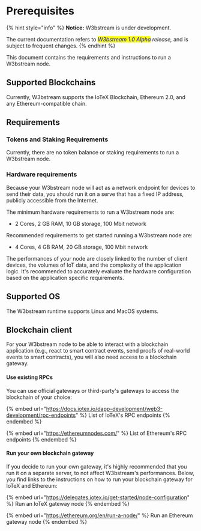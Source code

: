 # Prerequisites

{% hint style="info" %}
**Notice:** W3bstream is under development.&#x20;

The current documentation refers to _<mark style="color:blue;">W3bstream 1.0 Alpha</mark> release,_ and is subject to frequent changes.
{% endhint %}

This document contains the requirements and instructions to run a W3bstream node.

## Supported Blockchains

Currently, W3bstream supports the IoTeX Blockchain, Ethereum 2.0, and any Ethereum-compatible chain.

## Requirements

### Tokens and Staking Requirements

Currently, there are no token balance or staking requirements to run a W3bstream node.

### Hardware requirements

Because your W3bstream node will act as a network endpoint for devices to send their data, you should run it on a serve that has a fixed IP address, publicly accessible from the Internet.

The minimum hardware requirements to run a W3bstream node are:

* 2 Cores, 2 GB RAM, 10 GB storage, 100 Mbit network

Recommended requirements to get started running a W3bstream node are:

* 4 Cores, 4 GB RAM, 20 GB storage, 100 Mbit network

The performances of your node are closely linked to the number of client devices, the volumes of IoT data, and the complexity of the application logic. It's recommended to  accurately evaluate the hardware configuration based on the application specific requirements.&#x20;

## Supported OS

The W3bstream runtime supports Linux and MacOS systems.&#x20;

## Blockchain client

For your W3bstream node to be able to interact with a blockchain application (e.g., react to smart contract events, send proofs of real-world events to smart contracts), you will also need access to a blockchain gateway.&#x20;

#### Use existing RPCs

You can use official gateways or third-party's gateways to access the blockchain of your choice:

{% embed url="https://docs.iotex.io/dapp-development/web3-development/rpc-endpoints" %}
List of IoTeX's RPC endpoints
{% endembed %}

{% embed url="https://ethereumnodes.com/" %}
List of Ethereum's RPC endpoints
{% endembed %}

#### Run your own blockchain gateway

If you decide to run your own gateway, it's highly recommended that you run it on a separate server, to not affect W3bstream's performances. Below, you find links to the instructions on how to run your blockchain gateway for IoTeX and Ethereum:

{% embed url="https://delegates.iotex.io/get-started/node-configuration" %}
Run an IoTeX gateway node
{% endembed %}

{% embed url="https://ethereum.org/en/run-a-node/" %}
Run an Ethereum gateway node
{% endembed %}
